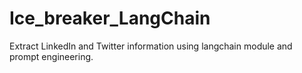 # Ice_breaker_LangChain

Extract LinkedIn and Twitter information using langchain module and prompt engineering.

